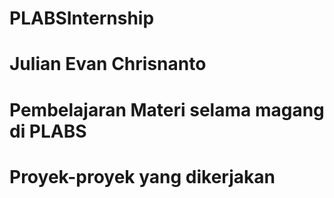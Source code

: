 # PLABSInternship
# Julian Evan Chrisnanto
# Pembelajaran Materi selama magang di PLABS
# Proyek-proyek yang dikerjakan

